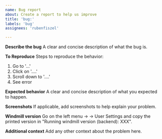 ```yaml
---
name: Bug report
about: Create a report to help us improve
title: 'bug:'
labels: 'bug'
assignees: 'rubenfiszel'

---
```


**Describe the bug** A clear and concise description of what the bug is.

**To Reproduce** Steps to reproduce the behavior:

1. Go to '...'
2. Click on '....'
3. Scroll down to '....'
4. See error

**Expected behavior** A clear and concise description of what you expected to
happen.

**Screenshots** If applicable, add screenshots to help explain your problem.

**Windmill version** Go on the left menu -> <user> -> User Settings and copy the
printed version in "Running windmill version (backend): XXX".

**Additional context** Add any other context about the problem here.
